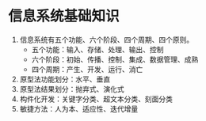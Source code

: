 # 信息系统基础知识

1. 信息系统有五个功能、六个阶段、四个周期、四个原则。
   - 五个功能：输入、存储、处理、输出、控制
   - 六个阶段：初始、传播、控制、集成、数据管理、成熟
   - 四个周期：产生、开发、运行、消亡
2. 原型法功能划分：水平、垂直
3. 原型法结果划分：抛弃式、演化式
4. 构件化开发：关键字分类、超文本分类、刻面分类
5. 敏捷方法：人为本、适应性、迭代增量